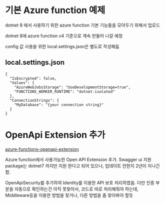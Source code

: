 # 기본 Azure function 예제

dotnet 8 에서 사용하기 위한 azure function 기본 기능들을 모아두기 위해서 업로드

dotnet 8에 azure function v4 기준으로 계속 만들어 나갈 예정

config 값 사용을 위한 local.settings.json은 별도로 작성해둠



## local.settings.json

```
{
  "IsEncrypted": false,
  "Values": {
    "AzureWebJobsStorage": "UseDevelopmentStorage=true",
    "FUNCTIONS_WORKER_RUNTIME": "dotnet-isolated"
  },
  "ConnectionStrings": {
    "MyDatabase": "{your connection string}"
  }
}

```

# OpenApi Extension 추가
[azure-functions-openapi-extension](https://github.com/Azure/azure-functions-openapi-extension/blob/main/docs/enable-open-api-endpoints-out-of-proc.md)

Azure function에서 사용가능한 Open API Extension 추가.
Swagger ui 지원
package는 dotnet7 까지만 지원 한다고 되어 있으나, 업데이트 안한지 2년이 지나긴함.

OpenApiSecurity를 추가하여 Identity를 이용한 API 보호 처리하였음.
다만 인증 부분을 자동으로 확인하는건 아직 못찾아서, 코드로 따로 처리해줘야 하는데, Middleware등을 이용한 방법을 찾거나, 다른 방법을 좀 찾아봐야 할듯
